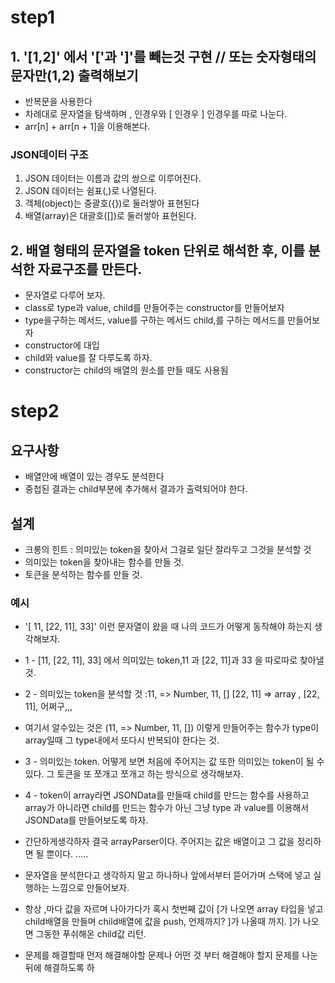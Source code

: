 # step1

## 1. '[1,2]' 에서 '['과 ']'를 빼는것 구현 // 또는 숫자형태의 문자만(1,2) 출력해보기

* 반복문을 사용한다
* 차례대로 문자열을 탐색하며 , 인경우와 [ 인경우 ] 인경우를 따로 나눈다.
* arr[n] + arr[n + 1]을 이용해본다.

### JSON데이터 구조

1. JSON 데이터는 이름과 값의 쌍으로 이루어진다.
2. JSON 데이터는 쉼표(,)로 나열된다.
3. 객체(object)는 중괄호({})로 둘러쌓아 표현된다
4. 배열(array)은 대괄호([])로 둘러쌓아 표현된다.

## 2. 배열 형태의 문자열을 token 단위로 해석한 후, 이를 분석한 자료구조를 만든다.

* 문자열로 다루어 보자.
* class로 type과 value, child를 만들어주는 constructor를 만들어보자
* type을구하는 메서드, value를 구하는 메서드 child,를 구하는 메서드를 만들어보자
* constructor에 대입
* child와 value를 잘 다루도록 하자.
* constructor는 child의 배열의 원소를 만들 때도 사용됨

# step2

## 요구사항

* 배열안에 배열이 있는 경우도 분석한다
* 중첩된 결과는 child부분에 추가해서 결과가 출력되어야 한다.

## 설계

* 크롱의 힌트 : 의미있는 token을 찾아서 그걸로 일단 잘라두고 그것을 분석할 것
* 의미있는 token을 찾아내는 함수를 만들 것.
* 토큰을 분석하는 함수를 만들 것.

### 예시

* '[ 11, [22, 11], 33]' 이런 문자열이 왔을 때 나의 코드가 어떻게 동작해야 하는지 생각해보자.
* 1 - [11, [22, 11], 33] 에서 의미있는 token,11 과 [22, 11]과 33 을 따로따로 찾아낼 것.
* 2 - 의미있는 token을 분석할 것 :11, => Number, 11, [] [22, 11] => array , [22, 11], 어쩌구,,,
* 여기서 알수있는 것은 (11, => Number, 11, []) 이렇게 만들어주는 함수가 type이 array일때 그 type내에서 또다시 반복되야 한다는 것.
* 3 - 의미있는 token. 어떻게 보면 처음에 주어지는 값 또한 의미있는 token이 될 수 있다. 그 토큰을 또 쪼개고 쪼개고 하는 방식으로 생각해보자.
* 4 - token이 array라면 JSONData를 만들때 child를 만드는 함수를 사용하고 array가 아니라면 child를 만드는 함수가 아닌 그냥 type 과 value를 이용해서 JSONData를 만들어보도록 하자.
* 간단하게생각하자 결국 arrayParser이다. 주어지는 값은 배열이고 그 값을 정리하면 될 뿐이다.
.....
* 문자열을 분석한다고 생각하지 말고 하나하나 앞에서부터 뜯어가며 스택에 넣고 실행하는 느낌으로 만들어보자.
* 항상 ,마다 값을 자르며 나아가다가 혹시 첫번째 값이 [가 나오면 array 타입을 넣고 child배열을 만들며 child배열에 값을 push, 언제까지? ]가 나올때 까지. ]가 나오면 그동한 푸쉬해온 child값 리턴.

* 문제를 해결할때 먼저 해결해야할 문제나 어떤 것 부터 해결해야 할지 문제를 나눈뒤에 해결하도록 하
